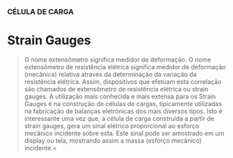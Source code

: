 ### CÉLULA DE CARGA

# Strain Gauges

  > O nome extensômetro significa medidor de deformação. O nome extensômetro de resistência elétrica significa medidor de deformação (mecânica) relativa através da determinação da variação da resistência elétrica. Assim, dispositivos que efetuam esta correlação são chamados de extensômetro de resistência elétrica ou strain gauges. A utilização mais conhecida e mais extensa para os Strain Gauges é na construção de células de cargas, tipicamente utilizadas na fabricação de balanças eletrônicas dos mais diversos tipos. Isto é interessante uma vez que, a célula de carga construída a partir de strain gauges, gera um sinal elétrico proporcional ao esforço mecânico incidente sobre esta. Este sinal pode ser amostrado em um display ou tela, mostrando assim a massa (esforço mecânico) incidente.<
  
  

